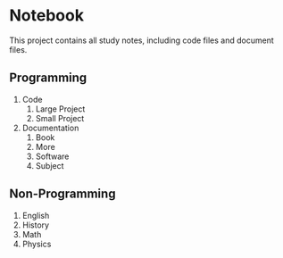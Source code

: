 # Notebook

This project contains all study notes, including code files and document files.

## Programming

1.  Code
    1.  Large Project
    2.  Small Project
2.  Documentation
    1.  Book
    2.  More
    3.  Software
    4.  Subject

## Non-Programming

1.  English
2.  History
3.  Math
4.  Physics
